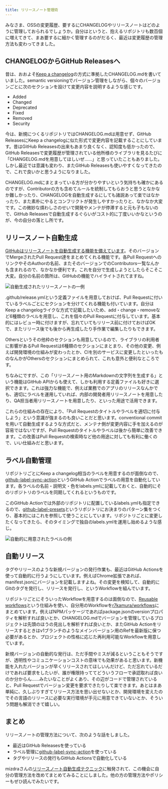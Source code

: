 ```yaml
---
title: リリースノート管理術
---
```

みなさま、OSSの変更履歴、要するにCHANGELOGやリリースノートはどのように管理しておられるでしょうか。自分はというと、抱えるリポジトリも数百個に増えてきて、まあ要するに細かく管理するのがだるく、最近は変更履歴の管理方法も変わってきました。

CHANGELOGからGitHub Releasesへ
---------------------------

昔は、おおよそ[Keep a changelog](https://keepachangelog.com/en/1.0.0/)の方式に準拠したCHANGELOG.mdを書いていました。semantic versioningでバージョン管理をしながら、個々のバージョンごとに次のセクションを設けて変更内容を説明するような感じです。

*   Added
*   Changed
*   Deprecated
*   Fixed
*   Removed
*   Security

今は、新規につくるリポジトリではCHANGELOG.mdは用意せず、GitHub ReleasesにKeep a changelogに似た形式で変更内容を記載することにしています。昔はGitHub Releasesの出来もあまり良くなく、認知度も低かったので、GitHub Releasesで変更履歴が管理されている他所様のライブラリを見るたびに「CHANGELOG.mdを用意してほしいぜ……」と思っていたこともありました。しかし最近では意識も変わり、またGitHub Releasesも使いやすくなってきたので、これで良いかと思うようになりました。

CHANGELOG.mdにまとまっている方が分かりやすいという気持ちも確かにあるのですが、Contributorの方も含めてルールを統制してもらおうと思うとなかなか難しかったり、CHANGELOGを自動生成するにしても諸説あって楽ではなかったり、また素朴にやるとコンフリクトが発生しやすかったりと、なかなか大変です。この微妙な煩わしさのせいで開発やメンテが停滞すると元も子もないので、GitHub Releasesで自動生成するぐらいがコスト的に丁度いいかなというのが、今の自分の落とし所です。

リリースノート自動生成
-----------

[GitHubはリリースノートを自動生成する機能を備えています](https://docs.github.com/en//repositories/releasing-projects-on-github/automatically-generated-release-notes)。そのバージョンでMergeされたPull Request達をまとめてくれる機能です。各Pull RequestへのリンクやそのAuthorの名前、またそのバージョンでのContributors一覧なんかも含まれるので、なかなか便利です。これを自分で生成しようとしたらそこそこ大変。自分の名前の箇所は、GitHubの機能でハイライトされてますね。

![](https://lh3.googleusercontent.com/docs/ADP-6oHA7nCpypsWaX0LEISmMtKgdzpMKIBVaQUM7XSJA3YeSoZJMIHCRKmswykRtpz0Xk26nHU2brcXC9g0p2il48smT6UeJrvLujJwwPLtLMonFPkdhcoSqHTNDWFb-Vb-pDrbEuvtLhsLSYAOOpiNOVb_ifLg9Ecm4OhngbPNa8KKvPWwm2IwcJvYVPYk-3ZDgDVZoN74r014ux9y5QVaCFw_8f1CuB7ClGiet2flts_r9KEhyHzbZ8OX5-PCMKgnc7ffKHWpL1FosXoLitPe01Mlsc9UPbHzm2PrdUE25fErgcYDsHAI38jYiLwj5lK4JgqGUsoNTV2_FIRg8RDNs5VuFa9NHJxXPmGK7GSttm_YRrSObBxaFyiHdjcBirpgKFnMviFTqcDOA_aXc9L6mu09yRYykZ940nEAEM9M3GNay6weJd-r0HTrES3Bvt4T071WF-KZYpKzksAGHWf9upMBtMlQibNVLUGBKmV6fOXaO82E0Uy5NRYpFSghakYZcXDWrhfVqPgo-b_cmSBSJUMfmLh44zNuODglYWjIAqls7cusrsW8se6epSll_Kxl3bfq44JYD7yXwCgVJpYp1ZJhd-zNDKtIX-0norHPuHveNcqr6u_PeS8Bql5x-tPE8YVGPIAK_QpekdWw4JLyoQjElgZvIQM_MlaiZv63F6WSrH32CLVtDhaZ-snTKRcuQ1pZaRfz_1nrbx06v3YhCS7d6n2SSeOaG5w6upG_DAYXkDyVJJV0FFMG8YWOqvfCUaEgI50fRExIFju3_JoJRsgP3xqxwwqlJyhPv7BY1uTjLO0L_HFJo45-Bxsf0_3T8boqtNp8t4VFpjT5VPJc5Ae_ZQ83-VawXq0RvRmv1v_v5HdvygiloQMbPdwVYz8FOPntxehgLioFcpOEUQiVqq6Y79910hd3fb1nqKRW5EZ9UvZ2ARTwmhcF83BwILYRQssjzOFhqsKzWxTFQr0NwqlzyK-5FhujhjOFMmJDtvPrxFCxwFmLIBZOaifkigubPxECsOVqEgZnuhGGUcE0hISnFKO7emnEha2H_c_OtuyUYPlFGB-3EDQhlRpZRw70qxPeFmFfVUdehw9U1TjV3TTQrwTj9HNcrQf5wJvaB3HXW5mAYMUS9f-aM9m-471-68Ry2gX-BahSitHbczLm3VMTgahV1c79DUem-n-ATyF1Wn97hoWzm8VH8Kfnw9Akj06tv4i3Ae-K64eSaiX8kJPmm09nya1vXD4E_LHiq2TjD-tBIg "自動生成されたリリースノートの一例")

.github/release.ymlという定義ファイルを用意しておけば、Pull Requestに付いているラベルごとにセクションを分けてくれる機能も付いています。自分はKeep a changelogライクな方式で記載したいため、add・change・removeなど6種類のラベルを用意し、これを個々のPull Requestに付与しています。基本的にはレビュー時に付けますが、忘れていてもリリース前に付けておけばOKで、またリリース後でも後から再生成したり手作業で編集したりもできます。

Othersというその他枠のセクションも用意しているので、ライブラリの利用者に影響があるPull Requestは6種類のセクションにまとまり、その他の変更、例えば開発環境の仕組みが変わったとか、CIを別のサービスに変更したといったものなんかがOthersのセクションにまとめられて、これも意外と便利なところです。

ちなみにですが、この「リリースノート用のMarkdownの文字列を生成する」という機能はGitHub APIからも使えて、しかも利用する定義ファイルも好きに選択できます。これは強力な機能で、例えば業務でのアプリのリリースなんかでも、適切にラベルを運用していれば、内部の開発者用リリースノートを用意したり、QA担当者用リリースノートを用意したり、といった用途で活用できます。

これらの仕組みの存在により、「Pull Requestのタイトルやラベルを適切に付与しよう」という意識が強まるのも良いことだと思います。conventional commitを用いて自動生成するような方式だと、メンテナ側が変更内容に手を加えるのが容易ではないですが、Pull Requestのタイトルやラベルは後から簡単に改善できます。この改善はPull Requestの検索時など他の用途に対しても有利に働くので、いい仕組みだと思います。

ラベル自動管理
-------

リポジトリごとにKeep a changelog相当のラベルを用意するのが面倒なので、[github-label-sync-action](https://github.com/r7kamura/github-label-sync-action)というGitHub Actionでラベルの用意を自動化しています。各ラベルの名前・説明文・色をlabels.ymlに記載しておくと、自動的にそのリポジトリのラベルを同期してくれるというものです。

このGitHub Actionでは外部のリポジトリに配置しているlabels.ymlも指定できるので、[github-label-presets](https://github.com/r7kamura/github-label-presets)というリポジトリにお決まりのパターン集をつくり、基本的にはこれを参照して使うことにしています。リポジトリごとに変更したくなってきたら、そのタイミングで独自のlabels.ymlを運用し始めるような感じ。

![](https://lh3.googleusercontent.com/docs/ADP-6oGfpF65hdqIs3gj1luiKHqWWD0u9CMt2P_PBPFiifnhsTQhXTVwZbHfRuMkU86PvReT1BD7kYtFBXp__7B2riLxWrejn3j4DiB6iaZUe0tB_cCa0IFudJaEJUpbCYSV1BXZ2gyKIYZMSUOREvPzcaV5Zqrl2it8xONmDajGPsOscLMHPi9Sqoe6d51ZnvzgByBXmYXcqsbZc9eGzpPuw5tvNOIK6c8vtFw3CQHsx5owgRuOYCHYRxkhc-1qbdacnC4a_2x6UO2hcqQxJQokoYGKvXxK2kFbrouCaaeZOY082X7wZRF_DbWZ3DEElmmLIL4PJvr2z2HdqToWuTUAWzffrxg1X_McG5hnEAcPNRYn-HPM6A-DT4T5Qh2Jc3bU66NwZSXnLtnUnoiNx8q9rwurIxQqILJR5pCnMAXyo-vvDoB-kp_YASRj8jAF1MkgBlfP6XkqdOoDd7xn1e5yb8db-G55fatNJK1StfNgbnC8BE6vooUFG256uPhPK4g90K6byvjb1weUwHi0JkuwQtdN_LjfxOevZWAkc67Z9WaCX8xYjVrEbDsP1HXd1aG9TMvUdFCQIDFmctbLS2XyxWB4M1uCNypPTsHgf7PnX25cDI0yK6Wn--NbHoYp0aGvDw1QODRAFYFHA6bsht6mkLWQ31bdmMpUYQ25GvjXj_sUBHomGtoJBGyx-aIY5HAytU__oVA7SIXU7Ivj4xRXngGOZewNRlOLHey3c5_yx6pDXhIMS8rW2a6YiHosc846prO-zO45rmD8hY8bBUoRS5xernzuyHSSPZ6PeV1cDPtrlOpYZAsvaOCZma3G_v2da0vzqfhrivwkZ99RQ7bOWMTA-mB_g-AkAg7z6J_wuxXaBo7AgDVTpUJYPhm5yMArPDzy2iJzm7PBYVm23RIfbl_5f4lpylpeecdf4EHgCo9-Yh41IVUz81_dwOaj6KYPwnLv97Je9cs89LnhhYpBpCjLca9OFraVqFEl5Dv3687s3AtYLgT8vFjgbNIs-7mPfWlNh6dDUQ_BUoyCtoql3J0H2j9Xt29xl_4eAdcgNrlR0kJZXIBgRGPuptjIEw_YP3YZvE_-EbLDXe3qfZRdOyLQRienQpQKN8rF0DgXvXyLJlsNioF86kFBDf6lQQXQ1SSVYgHPrwMJryfybpBKJCkjdgurTBzbmJAz7asp_NIe8GF9YGekP6ijG3YP3_9x5nPTA1FHAKzk4YsAqeAlWOosOZdFD7TyelWlUSdbivgpp_kr1A "自動的に用意されたラベルの例")

自動リリース
------

タグやリリースのような新規バージョンの発行作業も、最近はGitHub Actionsを使って自動的に行うようにしています。例えばChrome拡張であれば、manifest.jsonにバージョンを記載しますよね。その変更を検知して、自動的にGitのタグを発行し、リリースを発行し、というWorkflowを組んでいます。

リポジトリごとにそういったWorkflowを用意するのは面倒なので、[Reusable workflows](https://docs.github.com/en//actions/using-workflows/reusing-workflows)という仕組みを使い、自分用のWorkflowを[r7kamura/workflows](https://github.com/r7kamura/workflows)にまとめています。例えばNPMパッケージであればpackage.jsonのversionプロパティを解析すれば良いとか、CHANGELOG.mdでバージョンを管理しているプロジェクトは先頭のほうの見出しを解析すれば良いとか、またGitHub Actionをリリースするときはv1ブランチのようなメインバージョン用のRefを最新版に保つ必要があるとか、プロジェクトの性格に応じた再利用可能なWorkflowを用意しています。

新規バージョンの自動的な発行は、ただ手間やミスが減るということもそうですが、透明性やコミュニケーションコストの意味でも効果があると思います。新機能を入れたバージョンが早くリリースされてほしいんだけど、ただ忘れているだけであれば要求をしたいが、誰が権限持っててどういうフローで承認取れば良いのか分からん……みたいなことがよくあり、その辺がコードで管理されていると、Pull Requestでバージョン変更を要求できたりして楽できます。あとはまあ単純に、久しぶりすぎてリリース方法を思い出せないとか、開発環境を変えたのでその言語のリリースに必要な実行環境が手元に用意できていないとか、そういう問題も解消できて嬉しい。

まとめ
---

リリースノートの管理方法について、次のような話をしました。

*   最近はGitHub Releasesを使っている
*   ラベル管理に[github-label-sync-action](https://github.com/r7kamura/github-label-sync-action)を使っている
*   タグやリリースの発行もGitHub Actionsで自動化している

mizdraさんの[リリースノート自動生成テクニック](https://www.mizdra.net/entry/2022/07/08/181825)に触発されて、この機会に自分の管理方法を改めてまとめてみることにしました。他の方の管理方法やポリシーもぜひ読んでみたいです。
